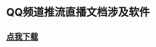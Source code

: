 # QQ频道推流直播文档涉及软件
## [点我下载](https://github.com/itsAnstar/QQGuild-StreamGuidFile/releases/tag/Public)
